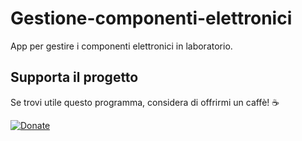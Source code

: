 # Gestione-componenti-elettronici
App per gestire i componenti elettronici in laboratorio.
## Supporta il progetto

Se trovi utile questo programma, considera di offrirmi un caffè! ☕

[![Donate](https://img.shields.io/badge/Donate-PayPal-green.svg)](https://paypal.me/meteosaneusanio)
